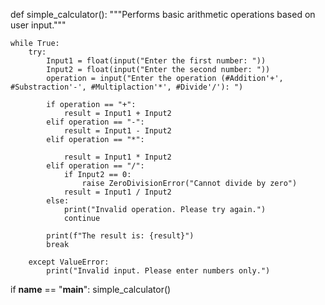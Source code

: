 def simple_calculator():
    """Performs basic arithmetic operations based on user input."""

    while True:
        try:
            Input1 = float(input("Enter the first number: "))
            Input2 = float(input("Enter the second number: "))
            operation = input("Enter the operation (#Addition'+', #Substraction'-', #Multiplaction'*', #Divide'/'): ")

            if operation == "+":
                result = Input1 + Input2
            elif operation == "-":
                result = Input1 - Input2
            elif operation == "*":
            
                result = Input1 * Input2
            elif operation == "/":
                if Input2 == 0:
                    raise ZeroDivisionError("Cannot divide by zero")
                result = Input1 / Input2
            else:
                print("Invalid operation. Please try again.")
                continue

            print(f"The result is: {result}")
            break

        except ValueError:
            print("Invalid input. Please enter numbers only.")

if __name__ == "__main__":
    simple_calculator()
